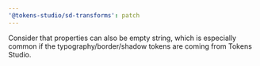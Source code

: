 ```yaml
---
'@tokens-studio/sd-transforms': patch
---
```


Consider that properties can also be empty string, which is especially common if the typography/border/shadow tokens are coming from Tokens Studio.

